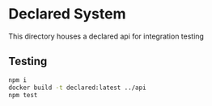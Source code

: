 # Declared System

This directory houses a declared api for integration testing

## Testing

```bash
npm i
docker build -t declared:latest ../api 
npm test
```
